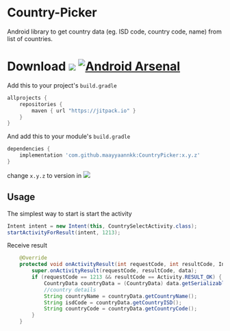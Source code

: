 # Country-Picker
Android library to get country data (eg. ISD code, country code, name) from list of countries.

# Download [![](https://jitpack.io/v/maayyaannkk/CountryPicker.svg)](https://jitpack.io/#maayyaannkk/CountryPicker) [![Android Arsenal]( https://img.shields.io/badge/Android%20Arsenal-CountryPicker-green.svg?style=flat )]( https://android-arsenal.com/details/1/7717 )

Add this to your project's `build.gradle`

```groovy
allprojects {
    repositories {
        maven { url "https://jitpack.io" }
    }
}
```

And add this to your module's `build.gradle` 

```groovy
dependencies {
	implementation 'com.github.maayyaannkk:CountryPicker:x.y.z'
}
```

change `x.y.z` to version in [![](https://jitpack.io/v/maayyaannkk/CountryPicker.svg)](https://jitpack.io/#maayyaannkk/CountryPicker)

## Usage
The simplest way to start is start the activity
```java
Intent intent = new Intent(this, CountrySelectActivity.class);
startActivityForResult(intent, 1213);
```
Receive result
```java
    @Override
    protected void onActivityResult(int requestCode, int resultCode, Intent data) {
        super.onActivityResult(requestCode, resultCode, data);
        if (requestCode == 1213 && resultCode == Activity.RESULT_OK) {
            CountryData countryData = (CountryData) data.getSerializableExtra(CountrySelectActivity.RESULT_COUNTRY_DATA);
            //country details
            String countryName = countryData.getCountryName();
            String isdCode = countryData.getCountryISD();
            String countryCode = countryData.getCountryCode();
        }
    }
```
